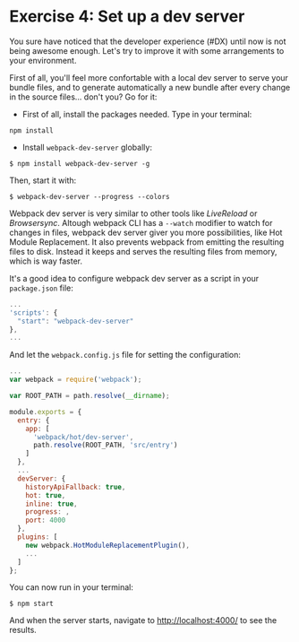 # Exercise 4: Set up a dev server

You sure have noticed that the developer experience (#DX) until now is not being awesome enough. Let's try to improve it with some arrangements to your environment.

First of all, you'll feel more confortable with a local dev server to serve your bundle files, and to generate automatically a new bundle after every change in the source files... don't you? Go for it:
- First of all, install the packages needed. Type in your terminal:
```
npm install
```
- Install `webpack-dev-server` globally:
```
$ npm install webpack-dev-server -g
```
Then, start it with:
```
$ webpack-dev-server --progress --colors
```
Webpack dev server is very similar to other tools like *LiveReload* or *Browsersync*. Altough webpack CLI has a `--watch` modifier to watch for changes in files, webpack dev server giver you more possibilities, like Hot Module Replacement. It also prevents webpack from emitting the resulting files to disk. Instead it keeps and serves the resulting files from memory, which is way faster.

It's a good idea to configure webpack dev server as a script in your `package.json` file:

```javascript
...
'scripts': {
  "start": "webpack-dev-server"
},
...
```

And let the `webpack.config.js` file for setting the configuration:
```javascript
...
var webpack = require('webpack');

var ROOT_PATH = path.resolve(__dirname);

module.exports = {
  entry: {
    app: [
      'webpack/hot/dev-server',
      path.resolve(ROOT_PATH, 'src/entry')
    ]
  },
  ...
  devServer: {
    historyApiFallback: true,
    hot: true,
    inline: true,
    progress: ,
    port: 4000
  },
  plugins: [
    new webpack.HotModuleReplacementPlugin(),
    ...
  ]
};
```
You can now run in your terminal:
```
$ npm start
```
And when the server starts, navigate to [http://localhost:4000/](http://localhost:4000/) to see the results.
